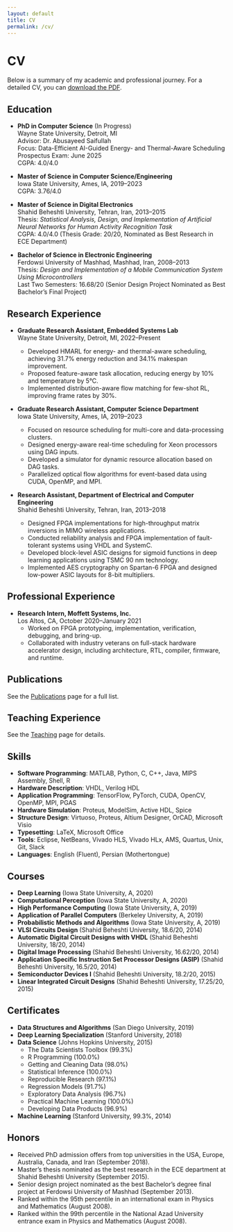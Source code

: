 ```yaml
---
layout: default
title: CV
permalink: /cv/
---
```


# CV

Below is a summary of my academic and professional journey. For a detailed CV, you can [download the PDF](/assets/files/cv.pdf).

## Education
- **PhD in Computer Science** (In Progress)  
  Wayne State University, Detroit, MI  
  Advisor: Dr. Abusayeed Saifullah  
  Focus: Data-Efficient AI-Guided Energy- and Thermal-Aware Scheduling  
  Prospectus Exam: June 2025  
  CGPA: 4.0/4.0

- **Master of Science in Computer Science/Engineering**  
  Iowa State University, Ames, IA, 2019–2023  
  CGPA: 3.76/4.0

- **Master of Science in Digital Electronics**  
  Shahid Beheshti University, Tehran, Iran, 2013–2015  
  Thesis: *Statistical Analysis, Design, and Implementation of Artificial Neural Networks for Human Activity Recognition Task*  
  CGPA: 4.0/4.0 (Thesis Grade: 20/20, Nominated as Best Research in ECE Department)

- **Bachelor of Science in Electronic Engineering**  
  Ferdowsi University of Mashhad, Mashhad, Iran, 2008–2013  
  Thesis: *Design and Implementation of a Mobile Communication System Using Microcontrollers*  
  Last Two Semesters: 16.68/20 (Senior Design Project Nominated as Best Bachelor’s Final Project)

## Research Experience
- **Graduate Research Assistant, Embedded Systems Lab**  
  Wayne State University, Detroit, MI, 2022–Present  
  - Developed HMARL for energy- and thermal-aware scheduling, achieving 31.7% energy reduction and 34.1% makespan improvement.  
  - Proposed feature-aware task allocation, reducing energy by 10% and temperature by 5°C.  
  - Implemented distribution-aware flow matching for few-shot RL, improving frame rates by 30%.

- **Graduate Research Assistant, Computer Science Department**  
  Iowa State University, Ames, IA, 2019–2023  
  - Focused on resource scheduling for multi-core and data-processing clusters.  
  - Designed energy-aware real-time scheduling for Xeon processors using DAG inputs.  
  - Developed a simulator for dynamic resource allocation based on DAG tasks.  
  - Parallelized optical flow algorithms for event-based data using CUDA, OpenMP, and MPI.

- **Research Assistant, Department of Electrical and Computer Engineering**  
  Shahid Beheshti University, Tehran, Iran, 2013–2018  
  - Designed FPGA implementations for high-throughput matrix inversions in MIMO wireless applications.  
  - Conducted reliability analysis and FPGA implementation of fault-tolerant systems using VHDL and SystemC.  
  - Developed block-level ASIC designs for sigmoid functions in deep learning applications using TSMC 90 nm technology.  
  - Implemented AES cryptography on Spartan-6 FPGA and designed low-power ASIC layouts for 8-bit multipliers.

## Professional Experience
- **Research Intern, Moffett Systems, Inc.**  
  Los Altos, CA, October 2020–January 2021  
  - Worked on FPGA prototyping, implementation, verification, debugging, and bring-up.  
  - Collaborated with industry veterans on full-stack hardware accelerator design, including architecture, RTL, compiler, firmware, and runtime.

## Publications
See the [Publications](#) page for a full list.

## Teaching Experience
See the [Teaching](#) page for details.

## Skills
- **Software Programming**: MATLAB, Python, C, C++, Java, MIPS Assembly, Shell, R  
- **Hardware Description**: VHDL, Verilog HDL  
- **Application Programming**: TensorFlow, PyTorch, CUDA, OpenCV, OpenMP, MPI, PGAS  
- **Hardware Simulation**: Proteus, ModelSim, Active HDL, Spice  
- **Structure Design**: Virtuoso, Proteus, Altium Designer, OrCAD, Microsoft Visio  
- **Typesetting**: LaTeX, Microsoft Office  
- **Tools**: Eclipse, NetBeans, Vivado HLS, Vivado HLx, AMS, Quartus, Unix, Git, Slack  
- **Languages**: English (Fluent), Persian (Mothertongue)

## Courses
- **Deep Learning** (Iowa State University, A, 2020)  
- **Computational Perception** (Iowa State University, A, 2020)  
- **High Performance Computing** (Iowa State University, A, 2019)  
- **Application of Parallel Computers** (Berkeley University, A, 2019)  
- **Probabilistic Methods and Algorithms** (Iowa State University, A, 2019)  
- **VLSI Circuits Design** (Shahid Beheshti University, 18.6/20, 2014)  
- **Automatic Digital Circuit Designs with VHDL** (Shahid Beheshti University, 18/20, 2014)  
- **Digital Image Processing** (Shahid Beheshti University, 16.62/20, 2014)  
- **Application Specific Instruction Set Processor Designs (ASIP)** (Shahid Beheshti University, 16.5/20, 2014)  
- **Semiconductor Devices I** (Shahid Beheshti University, 18.2/20, 2015)  
- **Linear Integrated Circuit Designs** (Shahid Beheshti University, 17.25/20, 2015)

## Certificates
- **Data Structures and Algorithms** (San Diego University, 2019)  
- **Deep Learning Specialization** (Stanford University, 2018)  
- **Data Science** (Johns Hopkins University, 2015)  
  - The Data Scientists Toolbox (99.3%)  
  - R Programming (100.0%)  
  - Getting and Cleaning Data (98.0%)  
  - Statistical Inference (100.0%)  
  - Reproducible Research (97.1%)  
  - Regression Models (91.7%)  
  - Exploratory Data Analysis (96.7%)  
  - Practical Machine Learning (100.0%)  
  - Developing Data Products (96.9%)  
- **Machine Learning** (Stanford University, 99.3%, 2014)

## Honors
- Received PhD admission offers from top universities in the USA, Europe, Australia, Canada, and Iran (September 2018).  
- Master’s thesis nominated as the best research in the ECE department at Shahid Beheshti University (September 2015).  
- Senior design project nominated as the best Bachelor’s degree final project at Ferdowsi University of Mashhad (September 2013).  
- Ranked within the 95th percentile in an international exam in Physics and Mathematics (August 2008).  
- Ranked within the 99th percentile in the National Azad University entrance exam in Physics and Mathematics (August 2008).

